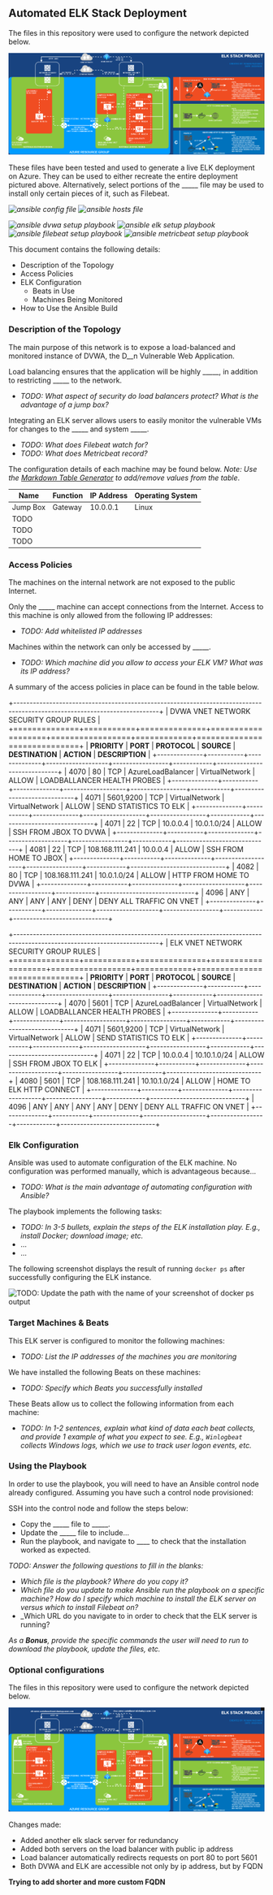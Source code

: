 ## Automated ELK Stack Deployment

The files in this repository were used to configure the network depicted below.

![Network Diagram](https://github.com/rrazumov-rrs/rrazumov-rrs/blob/main/Diagrams/ELK_STACK_PROJECT-ORIGINAL.png)

These files have been tested and used to generate a live ELK deployment on Azure. They can be used to either recreate the entire deployment pictured above. Alternatively, select portions of the _____ file may be used to install only certain pieces of it, such as Filebeat.

_![ansible config file](https://github.com/rrazumov-rrs/rrazumov-rrs/blob/main/)_
_![ansible hosts file](https://github.com/rrazumov-rrs/rrazumov-rrs/blob/main/)_

_![ansible dvwa setup playbook](https://github.com/rrazumov-rrs/rrazumov-rrs/blob/main/)_
_![ansible elk setup playbook](https://github.com/rrazumov-rrs/rrazumov-rrs/blob/main/)_
_![ansible filebeat setup playbook](https://github.com/rrazumov-rrs/rrazumov-rrs/blob/main/)_
_![ansible metricbeat setup playbook](https://github.com/rrazumov-rrs/rrazumov-rrs/blob/main/)_

This document contains the following details:
- Description of the Topology
- Access Policies
- ELK Configuration
  - Beats in Use
  - Machines Being Monitored
- How to Use the Ansible Build


### Description of the Topology

The main purpose of this network is to expose a load-balanced and monitored instance of DVWA, the D__n Vulnerable Web Application.

Load balancing ensures that the application will be highly _____, in addition to restricting _____ to the network.
- _TODO: What aspect of security do load balancers protect? What is the advantage of a jump box?_

Integrating an ELK server allows users to easily monitor the vulnerable VMs for changes to the _____ and system _____.
- _TODO: What does Filebeat watch for?_
- _TODO: What does Metricbeat record?_

The configuration details of each machine may be found below.
_Note: Use the [Markdown Table Generator](http://www.tablesgenerator.com/markdown_tables) to add/remove values from the table_.

| Name     | Function | IP Address | Operating System |
|----------|----------|------------|------------------|
| Jump Box | Gateway  | 10.0.0.1   | Linux            |
| TODO     |          |            |                  |
| TODO     |          |            |                  |
| TODO     |          |            |                  |

### Access Policies

The machines on the internal network are not exposed to the public Internet. 

Only the _____ machine can accept connections from the Internet. Access to this machine is only allowed from the following IP addresses:
- _TODO: Add whitelisted IP addresses_

Machines within the network can only be accessed by _____.
- _TODO: Which machine did you allow to access your ELK VM? What was its IP address?_

A summary of the access policies in place can be found in the table below.

+--------------------------------------------------------------------------------------------------------------------------+
|                                          DVWA VNET NETWORK SECURITY GROUP RULES                                          |
+==============+===========+==============+===================+=================+============+=============================+
| **PRIORITY** |  **PORT** | **PROTOCOL** |     **SOURCE**    | **DESTINATION** | **ACTION** |       **DESCRIPTION**       |
+--------------+-----------+--------------+-------------------+-----------------+------------+-----------------------------+
|     4070     |     80    |      TCP     | AzureLoadBalancer |  VirtualNetwork |    ALLOW   | LOADBALLANCER HEALTH PROBES |
+--------------+-----------+--------------+-------------------+-----------------+------------+-----------------------------+
|     4071     | 5601,9200 |      TCP     |   VirtualNetwork  |  VirtualNetwork |    ALLOW   |    SEND STATISTICS TO ELK   |
+--------------+-----------+--------------+-------------------+-----------------+------------+-----------------------------+
|     4071     |     22    |      TCP     |      10.0.0.4     |   10.0.1.0/24   |    ALLOW   |    SSH FROM JBOX TO DVWA    |
+--------------+-----------+--------------+-------------------+-----------------+------------+-----------------------------+
|     4081     |     22    |      TCP     |  108.168.111.241  |     10.0.0.4    |    ALLOW   |    SSH FROM HOME TO JBOX    |
+--------------+-----------+--------------+-------------------+-----------------+------------+-----------------------------+
|     4082     |     80    |      TCP     |  108.168.111.241  |   10.0.1.0/24   |    ALLOW   |    HTTP FROM HOME TO DVWA   |
+--------------+-----------+--------------+-------------------+-----------------+------------+-----------------------------+
|     4096     |    ANY    |      ANY     |        ANY        |       ANY       |    DENY    |   DENY ALL TRAFFIC ON VNET  |
+--------------+-----------+--------------+-------------------+-----------------+------------+-----------------------------+

+--------------------------------------------------------------------------------------------------------------------------+
|                                           ELK VNET NETWORK SECURITY GROUP RULES                                          |
+==============+===========+==============+===================+=================+============+=============================+
| **PRIORITY** |  **PORT** | **PROTOCOL** |     **SOURCE**    | **DESTINATION** | **ACTION** |       **DESCRIPTION**       |
+--------------+-----------+--------------+-------------------+-----------------+------------+-----------------------------+
|     4070     |    5601   |      TCP     | AzureLoadBalancer |  VirtualNetwork |    ALLOW   | LOADBALLANCER HEALTH PROBES |
+--------------+-----------+--------------+-------------------+-----------------+------------+-----------------------------+
|     4071     | 5601,9200 |      TCP     |   VirtualNetwork  |  VirtualNetwork |    ALLOW   |    SEND STATISTICS TO ELK   |
+--------------+-----------+--------------+-------------------+-----------------+------------+-----------------------------+
|     4071     |     22    |      TCP     |      10.0.0.4     |   10.10.1.0/24  |    ALLOW   |     SSH FROM JBOX TO ELK    |
+--------------+-----------+--------------+-------------------+-----------------+------------+-----------------------------+
|     4080     |    5601   |      TCP     |  108.168.111.241  |   10.10.1.0/24  |    ALLOW   |   HOME TO ELK HTTP CONNECT  |
+--------------+-----------+--------------+-------------------+-----------------+------------+-----------------------------+
|     4096     |    ANY    |      ANY     |        ANY        |       ANY       |    DENY    |   DENY ALL TRAFFIC ON VNET  |
+--------------+-----------+--------------+-------------------+-----------------+------------+-----------------------------+

### Elk Configuration

Ansible was used to automate configuration of the ELK machine. No configuration was performed manually, which is advantageous because...
- _TODO: What is the main advantage of automating configuration with Ansible?_

The playbook implements the following tasks:
- _TODO: In 3-5 bullets, explain the steps of the ELK installation play. E.g., install Docker; download image; etc._
- ...
- ...

The following screenshot displays the result of running `docker ps` after successfully configuring the ELK instance.

![TODO: Update the path with the name of your screenshot of docker ps output](Images/docker_ps_output.png)

### Target Machines & Beats
This ELK server is configured to monitor the following machines:
- _TODO: List the IP addresses of the machines you are monitoring_

We have installed the following Beats on these machines:
- _TODO: Specify which Beats you successfully installed_

These Beats allow us to collect the following information from each machine:
- _TODO: In 1-2 sentences, explain what kind of data each beat collects, and provide 1 example of what you expect to see. E.g., `Winlogbeat` collects Windows logs, which we use to track user logon events, etc._

### Using the Playbook
In order to use the playbook, you will need to have an Ansible control node already configured. Assuming you have such a control node provisioned: 

SSH into the control node and follow the steps below:
- Copy the _____ file to _____.
- Update the _____ file to include...
- Run the playbook, and navigate to ____ to check that the installation worked as expected.

_TODO: Answer the following questions to fill in the blanks:_
- _Which file is the playbook? Where do you copy it?_
- _Which file do you update to make Ansible run the playbook on a specific machine? How do I specify which machine to install the ELK server on versus which to install Filebeat on?_
- _Which URL do you navigate to in order to check that the ELK server is running?

_As a **Bonus**, provide the specific commands the user will need to run to download the playbook, update the files, etc._

### Optional configurations


The files in this repository were used to configure the network depicted below.

![Network Diagram](https://github.com/rrazumov-rrs/rrazumov-rrs/blob/main/Diagrams/ELK_STACK_PROJECT-BONUS.png)

Changes made:

- Added another elk slack server for redundancy
- Added both servers on the load balancer with public ip address
- Load balancer automatically redirects requests on port 80 to port 5601
- Both DVWA and ELK are accessible not only by ip address, but by FQDN

**Trying to add shorter and more custom FQDN**